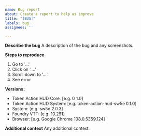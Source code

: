 ```yaml
---
name: Bug report
about: Create a report to help us improve
title: "[BUG]"
labels: bug
assignees: ''

---
```


**Describe the bug**
A description of the bug and any screenshots.

**Steps to reproduce**
1. Go to '...'
2. Click on '....'
3. Scroll down to '....'
4. See error

**Versions:**
- Token Action HUD Core: [e.g. 0 1.0]
- Token Action HUD System: [e.g. token-action-hud-sw5e 0.1.0]
- System: [e.g. sw5e 2.0.3]
- Foundry VTT: [e.g. 10.291]
- Browser: [e.g. Google Chrome 108.0.5359.124]

**Additional context**
Any additional context.
